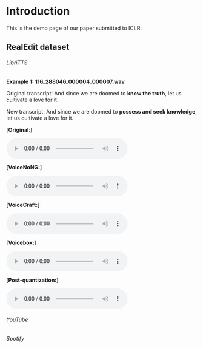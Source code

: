 # Introduction

This is the demo page of our paper submitted to ICLR:


## RealEdit dataset

###### LibriTTS

**Example 1: 116_288046_000004_000007.wav**

Original transcript: And since we are doomed to **know the truth**, let us cultivate a love for it.	

New transcript: And since we are doomed to **possess and seek knowledge**, let us cultivate a love for it.

[**Original**:]

<audio style="width:320px" controls="controls">
	<source src="wavs/original_116_288046_000004_000007.wav" type="audio/wav" />
</audio>

[**VoiceNoNG:**]  

<audio style="width:320px" controls="controls">
	<source src="wavs/VoiceNoNG_116_288046_000004_000007.redit.round-0.wav" type="audio/wav" />
</audio>

[**VoiceCraft:**] 

<audio style="width:320px" controls="controls">
	<source src="wavs/VoiceCraft_116_288046_000004_000007_seed1.wav" type="audio/wav" />
</audio>

[**Voicebox:**]

<audio style="width:320px" controls="controls">
	<source src="wavs/Voicebox_116_288046_000004_000007.redit.round-0.wav" type="audio/wav" />
</audio>

[**Post-quantization:**]

<audio style="width:320px" controls="controls">
	<source src="wavs/Post-quantization_116_288046_000004_000007.redit.round-0.wav" type="audio/wav" />
</audio>

###### YouTube 



###### Spotify 




